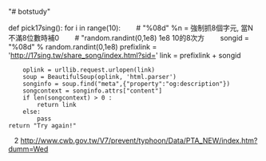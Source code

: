 "# botstudy" 

def pick17sing():
    for i in range(10):
        # "%08d" %n = 強制抓8個字元, 當N不滿8位數時補0
        # "random.randint(0,1e8)  1e8 10的8次方
        songid  = "%08d" % random.randint(0,1e8)
        prefixlink  = 'http://17sing.tw/share_song/index.html?sid='
        link = prefixlink + songid
        
        oplink = urllib.request.urlopen(link)
        soup = BeautifulSoup(oplink, 'html.parser')
        songinfo = soup.find("meta",{"property":"og:description"})
        songcontext = songinfo.attrs["content"]
        if len(songcontext) > 0 :
            return link
        else:
            pass
    return "Try again!"
    
    
    2 http://www.cwb.gov.tw/V7/prevent/typhoon/Data/PTA_NEW/index.htm?dumm=Wed
    
